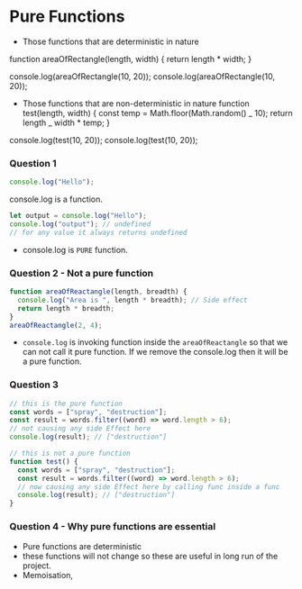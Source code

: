 # Pure Functions

- Those functions that are deterministic in nature

function areaOfRectangle(length, width) {
return length \* width;
}

console.log(areaOfRectangle(10, 20));
console.log(areaOfRectangle(10, 20));

- Those functions that are non-deterministic in nature
  function test(length, width) {
  const temp = Math.floor(Math.random() _ 10);
  return length _ width \* temp;
  }

console.log(test(10, 20));
console.log(test(10, 20));

### Question 1

```js
console.log("Hello");
```

console.log is a function.

```js
let output = console.log("Hello");
console.log("output"); // undefined
// for any value it always returns undefined
```

- console.log is `PURE` function.

### Question 2 - Not a pure function

```js
function areaOfReactangle(length, breadth) {
  console.log("Area is ", length * breadth); // Side effect
  return length * breadth;
}
areaOfReactangle(2, 4);
```

- `console.log` is invoking function inside the `areaOfReactangle` so that we can not call it pure function. If we remove the console.log then it will be a pure function.

### Question 3

```js
// this is the pure function
const words = ["spray", "destruction"];
const result = words.filter((word) => word.length > 6);
// not causing any side Effect here
console.log(result); // ["destruction"]

// this is not a pure function
function test() {
  const words = ["spray", "destruction"];
  const result = words.filter((word) => word.length > 6);
  // now causing any side Effect here by calling func inside a func
  console.log(result); // ["destruction"]
}
```

### Question 4 - Why pure functions are essential

- Pure functions are deterministic
- these functions will not change so these are useful in long run of the project.
- Memoisation,
